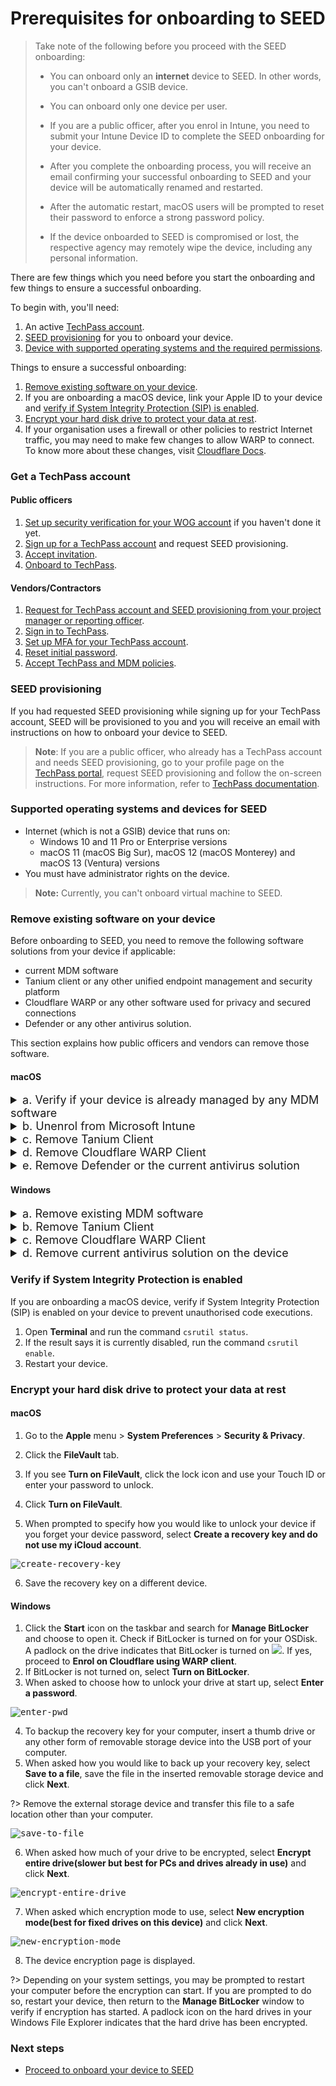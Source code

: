 # Prerequisites for onboarding to SEED

<!-- This page is linked in the TechPass portal-Register Intune Device ID, so please do not rename this file. -->

> Take note of the following before you proceed with the SEED onboarding:
>- You can onboard only an **internet** device to SEED. In other words, you can't onboard a GSIB device.
>
>- You can onboard only one device per user.
>
>- If you are a public officer, after you enrol in Intune, you need to submit your Intune Device ID to complete the SEED onboarding for your device.
>
>- After you complete the onboarding process, you will receive an email confirming your successful onboarding to SEED and your device will be automatically renamed and restarted.
>
>- After the automatic restart, macOS users will be prompted to reset their password to enforce a strong password policy.
>
>- If the device onboarded to SEED is compromised or lost, the respective agency may remotely wipe the device, including any personal information.


There are few things which you need before you start the onboarding and few things to ensure a successful onboarding.

To begin with, you'll need:

1. An active [TechPass account](#get-a-techpass-account).
1. [SEED provisioning](#seed-provisioning) for you to onboard your device.
1. [Device with supported operating systems and the required permissions](#supported-operating-systems-and-devices-for-seed).


Things to ensure a successful onboarding:

1. [Remove existing software on your device](#remove-existing-software-on-your-device).
1. If you are onboarding a macOS device, link your Apple ID to your device and [verify if System Integrity Protection (SIP) is enabled](#verify-if-system-integrity-protection-is-enabled).
1. [Encrypt your hard disk drive to protect your data at rest](#encrypt-your-hard-disk-drive-to-protect-your-data-at-rest).
1. If your organisation uses a firewall or other policies to restrict Internet traffic, you may need to make few changes to allow WARP to connect. To know more about these changes, visit [Cloudflare Docs](https://developers.cloudflare.com/cloudflare-one/connections/connect-devices/warp/deployment/firewall/).

### Get a TechPass account

<!-- tabs:start -->

#### **Public officers**

1. [Set up security verification for your WOG account](https://docs.developer.tech.gov.sg/docs/techpass-user-guide/#/onboard-public-officers-using-non-se-machines?id=step-1-set-up-security-verification-for-your-wog-account) if you haven't done it yet.
1. [Sign up for a TechPass account](https://docs.developer.tech.gov.sg/docs/techpass-user-guide/#/onboard-public-officers-using-non-se-machines?id=step-2-sign-up-for-techpass) and request SEED provisioning.
1. [Accept invitation](https://docs.developer.tech.gov.sg/docs/techpass-user-guide/#/onboard-public-officers-using-non-se-machines?id=step-3-accept-invitation).
1. [Onboard to TechPass](https://docs.developer.tech.gov.sg/docs/techpass-user-guide/#/onboard-public-officers-using-non-se-machines?id=step-4-onboard-to-techpass).

#### **Vendors/Contractors**

1. [Request for TechPass account and SEED provisioning from your project manager or reporting officer](https://docs.developer.tech.gov.sg/docs/techpass-user-guide/#/onboard-vendors-to-techpass?id=step-1-get-a-techpass-account-and-seed-licence-for-vendors-or-contractors).
2. [Sign in to TechPass](https://docs.developer.tech.gov.sg/docs/techpass-user-guide/#/onboard-vendors-to-techpass?id=step-2-first-time-sign-in-using-initial-password).
3. [Set up MFA for your TechPass account](https://docs.developer.tech.gov.sg/docs/techpass-user-guide/#/onboard-vendors-to-techpass?id=step-3-configure-and-verify-mfa-for-techpass-account).
4. [Reset initial password](https://docs.developer.tech.gov.sg/docs/techpass-user-guide/#/onboard-vendors-to-techpass?id=step-4-reset-your-initial-password).
5. [Accept TechPass and MDM policies](https://docs.developer.tech.gov.sg/docs/techpass-user-guide/#/onboard-vendors-to-techpass?id=step-5-accept-terms-of-use-privacy-policy-and-mobile-device-management-acceptable-use-policy).

<!-- tabs:end -->

### SEED provisioning
If you had requested SEED provisioning while signing up for your TechPass account, SEED will be provisioned to you and you will receive an email with instructions on how to onboard your device to SEED.

> **Note**:
> If you are a public officer, who already has a TechPass account and needs SEED provisioning, go to your profile page on the [TechPass portal](http://portal.techpass.gov.sg/), request SEED provisioning and follow the on-screen instructions. For more information, refer to [TechPass documentation](https://docs.developer.tech.gov.sg/docs/techpass-user-guide/onboard-public-officers-using-non-se-machines).

### Supported operating systems and devices for SEED

- Internet (which is not a GSIB) device that runs on:
  - Windows 10 and 11 Pro or Enterprise versions
  - macOS 11 (macOS Big Sur), macOS 12 (macOS Monterey) and macOS 13 (Ventura) versions
-  You must have administrator rights on the device.

>**Note:**
> Currently, you can't onboard virtual machine to SEED.

### Remove existing software on your device
Before onboarding to SEED, you need to remove the following software solutions from your device if applicable:

- current MDM software
- Tanium client or any other unified endpoint management and security platform
- Cloudflare WARP or any other software used for privacy and secured connections
- Defender or any other antivirus solution.

This section explains how public officers and vendors can remove those software.

<!-- tabs:start -->

#### **macOS**

<details>
  <summary style="font-size:18px">a. Verify if your device is already managed by any MDM software</summary><br>

  **To verify if you already have an MDM software**
  
  1. Go to the **Apple** menu > **System Preferences** or click the **System Preferences** icon in the **Dock**.
  2. Go to **Profiles** and from the left menu, choose **Management Profile**.
  <kbd>![verify-other-mdm](images/onboarding-for-macos/verify-other-mdm.png)</kbd>
  3. At the lower left, if you see "This Mac is supervised and managed by *your-organisation-name*", it indicates you already have an MDM software.

  ?> If you confirm your device is not managed by any MDM currently, proceed to step **c.Remove Tanium Client**.

  4. To view the details of the current MDM software, go to **Settings** in the right side of **profiles**.
  ![verify-other-mdm](images/onboarding-for-macos/management-profile-settings.png)

  >**Notes:**
  >* If you see Microsoft Intune in the settings, it indicates that **Microsoft Intune** is your MDM. Proceed to the next **step b. Unenrol from Microsoft Intune**    
  >* To unenrol your device from MDM software other than Microsoft Intune, contact your organisation's IT administrator.

<!--
  <div class="warn">
  <ul>
  <li>If you see Microsoft Intune in the settings, it indicates that **Microsoft Intune** is your MDM. Proceed to the next step <strong>b. Unenrol from Microsoft Intune</strong>.</li>
  <li>To unenrol your device from MDM software other than Microsoft Intune, contact your organisation's IT administrator.</li>
  </ul>
  </div>-->

</details>
<details>
  <summary style="font-size:18px">b. Unenrol from Microsoft Intune</summary><br>

  1. Click the **Spotlight** icon or press the ``Command+Spacebar`` to open the **Spotlight Search**.
  2. Enter **Company Portal**.
  3. Sign in to **Company Portal**.
  <kbd>![sign-in-to-company-portal](images/onboarding-for-macos/sign-in-to-company-portal.png)</kbd>
  4. Go to **Devices** and click the three dots beside the device you want to unenrol.
  5. Choose **Remove**.
  <kbd>![devices](images/onboarding-for-macos/devices-2.png)</kbd>
  6. When prompted to confirm the removal, select **Remove**.
  7. Click your profile icon and **Sign out** of **Company Portal**.

</details>

<details>
  <summary style="font-size:18px">c. Remove Tanium Client</summary><br>

  1. Open **Terminal** and run the following command:

   ```
  sudo ls /Library/Tanium/TaniumClient
   ```
  2. If prompted for password, enter your macOS password.

  3. If you see the below on your **Terminal**, it indicates that Tanium Client is installed on your device and go to step 3. If not, proceed to step d. **Remove Cloudflare WARP client**.

   <kbd>![tanium-client](images/clean-up-instructions-macos.png)</kbd>

  4. Run the following commands in **Terminal**.

     ```
     sudo launchctl unload /Library/LaunchDaemons/com.tanium.taniumclient.plist

     sudo launchctl remove com.tanium.taniumclient > /dev/null 2 >&1

     sudo rm /Library/LaunchDaemons/com.tanium.taniumclient.plist

     sudo rm /Library/LaunchDaemons/com.tanium.trace.recorder.plist

     sudo rm -rf /Library/Tanium/

     sudo rm /var/db/receipts/com.tanium.taniumclient.TaniumClient.pkg.bom

     sudo rm /var/db/receipts/com.tanium.taniumclient.TaniumClient.pkg.plist

     sudo rm /var/db/receipts/com.tanium.tanium.client.bom

     sudo rm /var/db/receipts/com.tanium.tanium.client.plist

    ```

4. Enter your macOS password when prompted. Once the commands are successfully executed, Tanium Client is removed from your device.

</details>
<details>
  <summary style="font-size:18px">d. Remove Cloudflare WARP Client</summary><br>

  1. Click the **Finder** icon in the **Dock**.
  2. Choose **Applications**.
  3. Search for **Cloudflare WARP.app**.
  4. If available, open **Terminal** and run the following command:
    ```
    sudo /bin/sh /Applications/Cloudflare\ WARP.app/Contents/Resources/uninstall.sh
    ```

  5. When prompted, enter your macOS password.

</details>
<details><summary style="font-size:18px">e. Remove Defender or the current antivirus solution</summary><br>


  > **Note**:
  > The following steps are to remove Defender from your device. If you have other antivirus solution, contact your administrator to remove it.

  1. Open **Terminal** and run `mdatp health`. If you get a `mdatp: command not found` error, you do not have Defender installed on your device and can skip the steps in this section.
  2. Take note of the value displayed for **org_id**.
  3. Identify the organisation corresponding to this **org_id** from the following table. This is the organisation of the Defender or the antivirus on your device.

  | org_id  | Organisation |
  | ------------- |:-------------:|
  | faa36a5e-2da6-4225-8e27-226177c801a0      | WOG     |
  | 49237d71-42ac-425a-a803-881b92cc18ce  | TechPass    |
  | 6389e966-e334-461d-86ce-0fed12484620      | Hive     |

  > **Note**:
  > If your organisation id(org_id) is different from the above three, contact the respective MDM administrator to get the offboarding script.

  4. Based on the organisation, use the internet (which is not a GSIB) device to download the offboarding script from the following:

    | Organisation  | Offboarding script |
    | ------------- |:-------------:|
    | WOG      | [Download offboarding script](https://26mucnez5qtouxu6dtg7bwcpwa0glupx.lambda-url.ap-southeast-1.on.aws/wog_mac)    |
    | TechPass      | [Download offboarding script](https://26mucnez5qtouxu6dtg7bwcpwa0glupx.lambda-url.ap-southeast-1.on.aws/tp_mac)     |
    | Hive      | [Download offboarding script](https://26mucnez5qtouxu6dtg7bwcpwa0glupx.lambda-url.ap-southeast-1.on.aws/hive_mac)     |

  5. When prompted, log in with your TechPass.

  > **Note**: If you have any issues in accessing the link to download the offboarding script,
  >- Make sure that you are using your internet (which is not a GSIB) device to download the offboarding script.
  >- Access the link in incognito mode.
  >- Make sure you are using only the [supported browsers](https://docs.developer.tech.gov.sg/docs/security-suite-for-engineering-endpoint-devices/additional-resources/best-practices?id=supported-browsers).
  >- If you still have issues in downloading the script, create a [support request](https://go.gov.sg/techpass-sr).

  6. Save the offboarding script to the **Downloads** folder.

    > **Note**:
    > Check if the script that you received has not yet expired. The expiry date is indicated on the file name. For example, wog_mac_valid_until_2021-11-10.sh

  7. Go to **Terminal** and run the following command:
      ```
      sudo /bin/sh ~/Downloads/<name_of_offboarding_script.sh>
      ```
    >- **Note:**
    > The file name *name_of_offboarding_script* in this command is only an example. When you run the command, specify the file name of the offboarding script you downloaded.

  8. Go back to the **Finder** icon in the **Dock**.

  9. Choose **Applications** and search for **Microsoft Defender for Endpoint.app**.

  10. Drag the app to the Bin, or select the app and choose **File** > **Move to Bin**.

</details>



#### **Windows**

<details>
  <summary style="font-size:18px">a. Remove existing MDM software</summary>

  1. Click **Start** icon on the taskbar.
  2. Go to **Settings** > **Accounts**.
  3. From the left menu, choose **Access work or school**.

  ?> If your device is managed by an MDM, your username in your organisation's domain will be displayed under **Work or school account**.

  4. Click **Work or school account** and then select **Disconnect**.


</details>

<details>
  <summary style="font-size:18px">b. Remove Tanium Client</summary>

  1. Click **Start** icon on the taskbar.
  2. Go to **Settings** > **Apps** and search for **Tanium Client**.
  3. If available, choose it and then click **Uninstall**.

</details>

<details>
  <summary style="font-size:18px">c. Remove Cloudflare WARP Client</summary>

  1. Click **Start** icon on the taskbar.
  2. Go to **Settings** > **Apps** and search for **Cloudflare WARP**.
  3. If available, choose **Cloudflare WARP** and then click **Uninstall**.

</details>
<details>
  <summary style="font-size:18px">d. Remove current antivirus solution on the device</summary><br>

  1. In the search box on the taskbar, type **regedit**.
  2. Choose **Registry Editor** from the results and click **Run as administrator**.
  3. In the **Registry Editor**, go to **Computer** > **HKEY_LOCAL_MACHINE** > **SOFTWARE** > **Microsoft** > **Windows Advanced Threat Protection** > **Status**.

  > **Note**:
  > If you do not see the **Windows Advanced Threat Protection** folder, it indicates your device is not enrolled with any MDM solution. Proceed to onboard your device to SEED.

  4. Take note of the value displayed for **OrgId**.
  5. Identify the organisation corresponding to this **OrgId** from the following table. This is the organisation of the Defender or the antivirus on your device.

  | OrgId  | Organisation |
  | ------------- |:-------------:|
  | faa36a5e-2da6-4225-8e27-226177c801a0      | WOG     |
  | 49237d71-42ac-425a-a803-881b92cc18ce  | TechPass    |
  | 6389e966-e334-461d-86ce-0fed12484620      | Hive     |

  > **Note**:
  > If your organisation id(OrgId) is different from the above three, contact the respective MDM administrator to get the offboarding script.

  6. Based on the organisation, use your internet (which is not a GSIB) device to download the offboarding script from the following:

  | Organisation  | Offboarding script |
  | ------------- |:-------------:|
  | WOG      | [Download offboarding script](https://26mucnez5qtouxu6dtg7bwcpwa0glupx.lambda-url.ap-southeast-1.on.aws/wog_windows)    |
  | TechPass      | [Download offboarding script](https://26mucnez5qtouxu6dtg7bwcpwa0glupx.lambda-url.ap-southeast-1.on.aws/tp_windows)     |
  | Hive      | [Download offboarding script](https://26mucnez5qtouxu6dtg7bwcpwa0glupx.lambda-url.ap-southeast-1.on.aws/hive_windows)     |

  7. When prompted to log in, log in with your TechPass.

  > **Note**: If you have any issues in accessing the link to download the offboarding script,
  >- Make sure that you are using your internet (which is not a GSIB) device to download the offboarding script.
  >- Access the link in incognito mode.
  >- Make sure you are using only the [supported browsers](https://docs.developer.tech.gov.sg/docs/security-suite-for-engineering-endpoint-devices/additional-resources/best-practices?id=supported-browsers).
  >- If you still have issues in downloading the script, create a [support request](https://go.gov.sg/techpass-sr).

  8. Save the offboarding script in your **Downloads** folder.

  > **Note**:
  > Check if the script that you received has not yet expired. The expiry date is indicated on the file name. For example, *wog_windows_valid_until_2022-09-07.cmd*.

  9. Go to **Start** and type **cmd**.
  10. Right-click on **Command Prompt** and select **Run as administrator**.
  11. If prompted, enter your Windows password.
  12. Run the following commands:
     ```
     cd "%USERPROFILE%\Downloads\"

     .\<name_of_offboarding_script.cmd>
     ```
> **Note:**
> Name of the .cmd file mentioned in this command is only an example. When you run the command, specify the file name of the offboarding script you downloaded.  

</details>  


<!-- tabs:end -->

### Verify if System Integrity Protection is enabled

If you are onboarding a macOS device, verify if System Integrity Protection (SIP) is enabled on your device to prevent unauthorised code executions.

1. Open **Terminal** and run the command `csrutil status`.
2. If the result says it is currently disabled, run the command `csrutil enable`.
3. Restart your device.

### Encrypt your hard disk drive to protect your data at rest

<!-- tabs:start -->

#### **macOS**

1. Go to the **Apple** menu > **System Preferences** > **Security & Privacy**.

2. Click the **FileVault** tab.

3. If you see **Turn on FileVault**, click the lock icon and use your Touch ID or enter your password to unlock.

4. Click **Turn on FileVault**.

5. When prompted to specify how you would like to unlock your device if you forget your device password,  select **Create a recovery key and do not use my iCloud account**.

<kbd>![create-recovery-key](images/onboarding-for-macos/create-recovery-key-1.png)</kbd>

6. Save the recovery key on a different device.

#### **Windows**

1. Click the **Start** icon on the taskbar and search for **Manage BitLocker** and choose to open it. Check if BitLocker is turned on for your OSDisk. A padlock on the drive indicates that BitLocker is turned on ![](images/onboarding-instructions-for-windows/bitlocker-enabled.png). If yes, proceed to **Enrol on Cloudflare using WARP client**.
2. If BitLocker is not turned on, select **Turn on BitLocker**.
3. When asked to choose how to unlock your drive at start up, select **Enter a password**.

<kbd>![enter-pwd](images/onboarding-instructions-for-windows/enter-pwd.png ':size=600')</kbd>

4. To backup the recovery key for your computer, insert a thumb drive or any other form of removable storage device into the USB port of your computer.
5. When asked how you would like to back up your recovery key, select **Save to a file**, save the file in the inserted removable storage device and click **Next**.

?> Remove the external storage device and transfer this file to a safe location other than your computer.

<kbd>![save-to-file](images/onboarding-instructions-for-windows/save-to-file.png ':size=600')</kbd>

6. When asked how much of your drive to be encrypted, select **Encrypt entire drive(slower but best for PCs and drives already in use)** and click **Next**.

<kbd>![encrypt-entire-drive](images/onboarding-instructions-for-windows/encrypt-entire-drive.png ':size=600')</kbd>

7. When asked which encryption mode to use, select **New encryption mode(best for fixed drives on this device)** and click **Next**.

<kbd>![new-encryption-mode](images/onboarding-instructions-for-windows/new-encryption-mode.png ':size=600')</kbd>

8. The device encryption page is displayed. <!--Click **Start encrypting**.-->

?> Depending on your system settings, you may be prompted to restart your computer before the encryption can start. If you are prompted to do so, restart your device, then return to the **Manage BitLocker** window to verify if encryption has started. A padlock icon on the hard drives in your Windows File Explorer indicates that the hard drive has been encrypted.

<!-- tabs:end -->








### Next steps
- [Proceed to onboard your device to SEED](onboard-device/onboard-device-to-seed)
